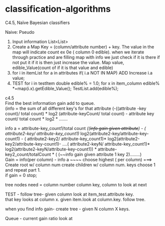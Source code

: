# classification-algorithms
C4.5, Naïve Bayesian classifiers

Naive: Pseudo 
1) Input information List<List<Char>> 
2) Create a Map   Key = (column/attribute number) + key.  The value in the map will indicate count
ex  0e ( column 0 edible).  when we iterate through practice and are filling map with info we just check if it is there if not put it if it is then just increase the value.
Map<column atribute>  value, edible_Value(count of if it is that value and edible)
3) for i in itemList
      for a in attributes 
          if( i.a NOT IN MAP) ADD 
        Increase i.a value;
4) TEST
  for i in testItem
      double edible% = 1.0;
      for x in item_column
        edible% *=map(i.x).getEdible_Value();
      TestList.add(edible%);  

c4.5  
Find the best information gain add to queue.    
(info = the sum of all different key's for that attribute  (-((attribute -key count)/ total count) * log2 (attribute-keyCount/ total count) - attribute key count/ total count * log2 * .......

info a  =   attribute-key_count1/total count *((~~info gain given attribute~~) - ( attribute2-key/ attribute-key_count1)* log2(attribute2-key/attribute-key-count1) -  ( attribute2-key2/ attribute-key_count1)* log2(attribute2-key2/attribute-key-count1)- ....( attribute2-keyN/ attribute-key_count1)* log2(attribute2-keyN/attribute-key-count1)) * attribute-key2_count/totalCount * ( (~~info gain given attribute 1 key 2)........)    
Gain = info(per column) - info a ~~~~ choose highest ( per column)   ===> Create root w/ column num
      create children w/ column num. keys
      choose 1 and repeat part 1.   
if gain = 0 stop;

tree nodes need =  column number column key, column to look at next


TEST - follow tree- given column look at item_test.attribute key.  
that key looks at column x. given item.look at column.key. follow tree.  


when you find info gain- create tree - given N column X keys. 

Queue - current gain ratio
look at 





